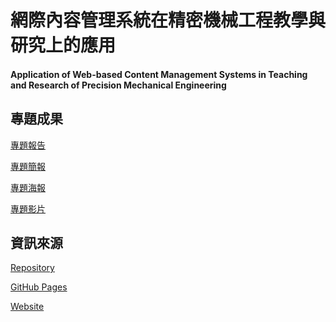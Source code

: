 # **網際內容管理系統在精密機械工程教學與研究上的應用**  #
<H4>Application of Web-based Content Management Systems in Teaching and Research of Precision Mechanical Engineering</H4>

<H2>專題成果</H2>

[專題報告](https://mdecycu.github.io/pj5073/LaTeX/pj5073.pdf)

[專題簡報](https://mdecycu.github.io/pj5073/reveal/)

[專題海報](https://mdecycu.github.io/pj5073/poster/pj5073.pdf)

[專題影片](https://mdecycu.github.io/pj5073/video/pj5073.mp4)

<H2>資訊來源</H2>

[Repository](https://github.com/mdecycu/pj5073)

[GitHub Pages](https://mdecycu.github.io/pj5073/)

[Website](https://pj5073.cycu.org/)

